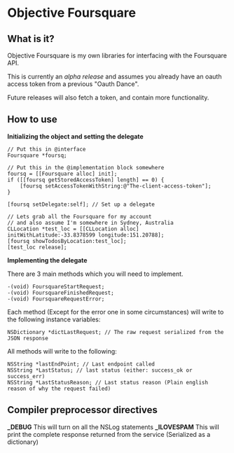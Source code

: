 Objective Foursquare
====================
What is it?
---------------------

Objective Foursquare is my own libraries for interfacing with the 
Foursquare API.

This is currently an *alpha release* and assumes you already have an oauth access token from
a previous "Oauth Dance".

Future releases will also fetch a token, and contain more functionality.

How to use
---------------------
**Initializing the object and setting the delegate**

    // Put this in @interface
    Foursquare *foursq;

    // Put this in the @implementation block somewhere
    foursq = [[Foursquare alloc] init];
    if ([[foursq getStoredAccessToken] length] == 0) {
	    [foursq setAccessTokenWithString:@"The-client-access-token"];
    }

    [foursq setDelegate:self]; // Set up a delegate

    // Lets grab all the Foursquare for my account
    // and also assume I'm somewhere in Sydney, Australia
    CLLocation *test_loc = [[CLLocation alloc] initWithLatitude:-33.8378599 longitude:151.20788];
    [foursq showTodosByLocation:test_loc];
    [test_loc release];
	
**Implementing the delegate**

There are 3 main methods which you will need to implement.

    -(void) FoursquareStartRequest;
    -(void) FoursquareFinishedRequest; 
    -(void) FoursquareRequestError;

Each method (Except for the error one in some circumstances) will write to the following instance variables:

    NSDictionary *dictLastRequest; // The raw request serialized from the JSON response

All methods will write to the following:

    NSString *lastEndPoint; // Last endpoint called
    NSString *LastStatus; // last status (either: success_ok or success_err)
    NSString *LastStatusReason; // Last status reason (Plain english reason of why the request failed)

Compiler preprocessor directives
---------------------

**_DEBUG** This will turn on all the NSLog statements
**_ILOVESPAM** This will print the complete response returned from the service (Serialized as a dictionary)

